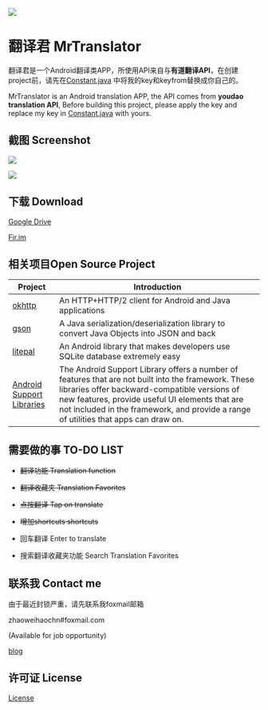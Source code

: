 ![](https://github.com/zhaoweihaoChina/MrTranslator/blob/master/app/src/main/res/mipmap-xxhdpi/ic_launcher.png)

# 翻译君 MrTranslator

翻译君是一个Android翻译类APP，所使用API来自与**有道翻译API**，在创建project前，请先在[Constant.java](https://github.com/zhaoweihaoChina/MrTranslator/blob/master/app/src/main/java/com/zhaoweihao/mrtranslator/constant/Constant.java) 中将我的key和keyfrom替换成你自己的。

MrTranslator is an Android translation  APP, the API comes from **youdao translation API**, Before building this project, please apply the key and replace my key in [Constant.java](https://github.com/zhaoweihaoChina/MrTranslator/blob/master/app/src/main/java/com/zhaoweihao/mrtranslator/constant/Constant.java)  with yours.

## 截图 Screenshot

![](https://github.com/zhaoweihaoChina/MrTranslator/blob/master/screenshots/01.png)

![](https://github.com/zhaoweihaoChina/MrTranslator/blob/master/screenshots/02.png)

## 下载 Download

[Google Drive](https://drive.google.com/open?id=0B71gRUTypK2UZXhSNVZ3RXNQVnM)

[Fir.im](https://fir.im/1gwl)

## 相关项目Open Source Project

| Project                                  | Introduction                             |
| ---------------------------------------- | ---------------------------------------- |
| [okhttp](https://github.com/square/okhttp) | An HTTP+HTTP/2 client for Android and Java applications |
| [gson](https://github.com/google/gson)   | A Java serialization/deserialization library to convert Java Objects into JSON and back |
| [litepal](https://github.com/LitePalFramework/LitePal) | An Android library that makes developers use SQLite database extremely easy |
| [Android Support Libraries](https://developer.android.com/topic/libraries/support-library/index.html) | The Android Support Library offers a number of features that are not built into the framework. These libraries offer backward-compatible versions of new features, provide useful UI elements that are not included in the framework, and provide a range of utilities that apps can draw on. |

## 需要做的事 TO-DO LIST

- ~~翻译功能 Translation function~~


- ~~翻译收藏夹 Translation Favorites~~
- ~~点按翻译 Tap on translate~~
- ~~增加shortcuts shortcuts~~
- 回车翻译 Enter to translate
- 搜索翻译收藏夹功能 Search Translation Favorites



## 联系我 Contact me 

由于最近封锁严重，请先联系我foxmail邮箱

zhaoweihaochn#foxmail.com

(Available for job opportunity)

[blog](http://zhaoweihao.me)

## 许可证 License 

[License](https://github.com/zhaoweihaoChina/MrTranslator/blob/master/LICENSE)